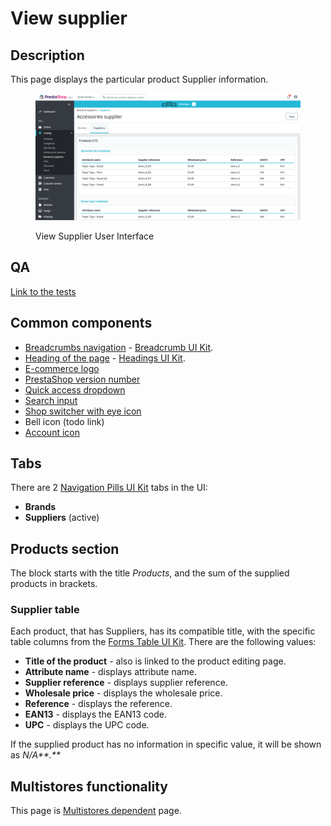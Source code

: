 # View supplier

## Description

This page displays the particular product Supplier information.

<figure><img src="../../../../../../.gitbook/assets/image (4).png" alt="View Supplier UI"><figcaption><p>View Supplier User Interface</p></figcaption></figure>

## QA

[Link to the tests](https://build.prestashop-project.org/test-scenarios/scenarios/core/functional/bo/catalog/brands-and-suppliers/suppliers.html)

## Common components <a href="#common-components" id="common-components"></a>

* [Breadcrumbs navigation](../../../../common-components/breadcrumbs.md) - [Breadcrumb UI Kit](https://build.prestashop.com/prestashop-ui-kit/?path=/story/breadcrumb--breadcrumb).
* [Heading of the page](../../../../common-components/heading-of-the-page.md) - [Headings UI Kit](https://build.prestashop.com/prestashop-ui-kit/?path=/story/headings--headings).
* [E-commerce logo](../../../../common-components/back-office-header/prestashop-logo.md)&#x20;
* [PrestaShop version number](../../../../common-components/prestashop-version-number.md)&#x20;
* [Quick access dropdown](../../../../common-components/back-office-header/quick-access-dropdown.md)&#x20;
* [Search input](../../../../common-components/search-input-field.md)
* [Shop switcher with eye icon](../../../../common-components/shop-switcher-with-eye-icon.md)
* Bell icon (todo link)
* [Account icon](../../../../common-components/account-icon.md)&#x20;

## Tabs

There are 2 [Navigation Pills UI Kit](https://build.prestashop-project.org/prestashop-ui-kit/?path=/story/navigation--navigation-pills) tabs in the UI:

* **Brands**
* **Suppliers** (active)

## Products section

The block starts with the title _Products_, and the sum of the supplied products in brackets.

### Supplier table

Each product, that has Suppliers, has its compatible title, with the specific table columns from the [Forms Table UI Kit](https://build.prestashop-project.org/prestashop-ui-kit/?path=/story/tables--basic). There are the following values:

* **Title of the product** - also is linked to the product editing page.
* **Attribute name** - displays attribute name.
* **Supplier reference** - displays supplier reference.
* **Wholesale price** - displays the wholesale price.
* **Reference** - displays the reference.
* **EAN13** - displays the EAN13 code.
* **UPC** - displays the UPC code.

If the supplied product has no information in specific value, it will be shown as _N/A**.**_

## Multistores functionality

This page is [Multistores dependent](../../../../common-components/multistores-dependent.md) page.

